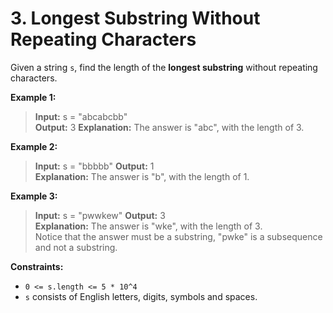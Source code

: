# 3. Longest Substring Without Repeating Characters

Given a string `s`, find the length of the **longest substring** without repeating characters.

**Example 1:**  
> **Input:** s = "abcabcbb"  
> **Output:** 3 
> **Explanation:** The answer is "abc", with the length of 3.

**Example 2:**
> **Input:** s = "bbbbb" 
> **Output:** 1  
> **Explanation:** The answer is "b", with the length of 1.

**Example 3:**
> **Input:** s = "pwwkew" 
> **Output:** 3  
> **Explanation:** The answer is "wke", with the length of 3.  
> Notice that the answer must be a substring, "pwke" is a subsequence and not a substring.

**Constraints:**
* `0 <= s.length <= 5 * 10^4`
* `s` consists of English letters, digits, symbols and spaces.
